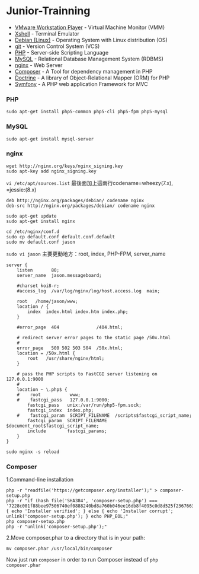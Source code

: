 # Junior-Trainning
- [VMware Workstation Player](https://www.vmware.com/products/player) - Virtual Machine Monitor (VMM)
- [Xshell](https://www.netsarang.com/products/xsh_overview.html) -  Terminal Emulator
- [Debian (Linux)](www.debian.org) - Operating System with Linux distribution (OS)
- [git](https://git-scm.com/) - Version Control System (VCS)
- [PHP](http://php.net/) -  Server-side Scripting Language
- [MySQL](https://www.mysql.com/) - Relational Database Management System (RDBMS)
- [nginx](http://nginx.org/) - Web Server
- [Composer](https://getcomposer.org/) - A Tool for dependency management in PHP
- [Doctrine](http://www.doctrine-project.org/) -  A library of Object-Relational Mapper (ORM) for PHP
- [Symfony](https://symfony.com/) - A PHP web application Framework for MVC

### PHP
```sudo apt-get install php5-common php5-cli php5-fpm php5-mysql```

### MySQL
```sudo apt-get install mysql-server```

### nginx
```
wget http://nginx.org/keys/nginx_signing.key
sudo apt-key add nginx_signing.key
```
```vi /etc/apt/sources.list```
最後面加上這兩行codename=wheezy(7.x), =jessie:(8.x)
```
deb http://nginx.org/packages/debian/ codename nginx
deb-src http://nginx.org/packages/debian/ codename nginx
```
```
sudo apt-get update
sudo apt-get install nginx
```
```
cd /etc/nginx/conf.d
sudo cp default.conf default.conf.default
sudo mv default.conf jason
```
```sudo vi jason```
主要更動地方：root, index, PHP-FPM, server_name
```
server {
    listen       80;
    server_name  jason.messageboard;

    #charset koi8-r;
    #access_log  /var/log/nginx/log/host.access.log  main;

    root   /home/jason/www;
    location / {
        index  index.html index.htm index.php;
    }

    #error_page  404              /404.html;

    # redirect server error pages to the static page /50x.html
    #
    error_page   500 502 503 504  /50x.html;
    location = /50x.html {
        root   /usr/share/nginx/html;
    }

    # pass the PHP scripts to FastCGI server listening on 127.0.0.1:9000
    #
    location ~ \.php$ {
    #    root           www;
    #    fastcgi_pass   127.0.0.1:9000;
        fastcgi_pass   unix:/var/run/php5-fpm.sock;
        fastcgi_index  index.php;
    #    fastcgi_param  SCRIPT_FILENAME  /scripts$fastcgi_script_name;
        fastcgi_param  SCRIPT_FILENAME  $document_root$fastcgi_script_name;
        include        fastcgi_params;
    }
}
```
```sudo nginx -s reload```

### Composer
1.Command-line installation
```
php -r "readfile('https://getcomposer.org/installer');" > composer-setup.php
php -r "if (hash_file('SHA384', 'composer-setup.php') === '7228c001f88bee97506740ef0888240bd8a760b046ee16db8f4095c0d8d525f2367663f22a46b48d072c816e7fe19959') { echo 'Installer verified'; } else { echo 'Installer corrupt'; unlink('composer-setup.php'); } echo PHP_EOL;"
php composer-setup.php
php -r "unlink('composer-setup.php');"
```
2.Move composer.phar to a directory that is in your path:
```
mv composer.phar /usr/local/bin/composer
```
Now just run `composer` in order to run Composer instead of `php composer.phar`
